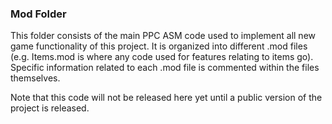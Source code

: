 ### Mod Folder
This folder consists of the main PPC ASM code used to implement all new game functionality of this project. 
It is organized into different .mod files (e.g. Items.mod is where any code used for features relating to items go). 
Specific information related to each .mod file is commented within the files themselves.

Note that this code will not be released here yet until a public version of the project is released.

